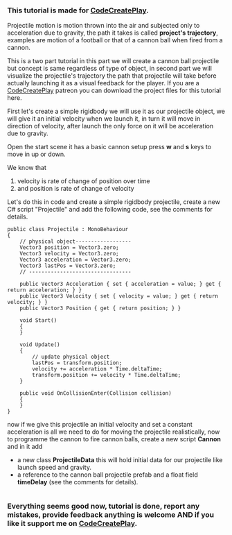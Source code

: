 ### This tutorial is made for [CodeCreatePlay](https://www.patreon.com/CodeCreatePlay).

Projectile motion is motion thrown into the air and subjected only to acceleration due to gravity, the path it takes is called **project's trajectory**, examples are motion of a football or that of a cannon ball when fired from a cannon.

This is a two part tutorial in this part we will create a cannon ball projectile but concept is same regardless of type of object, in second part we will visualize the projectile's trajectory the path that projectile will take before actually launching it as a visual feedback for the player. If you are a [CodeCreatePlay](https://www.patreon.com/CodeCreatePlay) patreon you can download the project files for this tutorial here.

First let's create a simple rigidbody we will use it as our projectile object, we will give it an initial velocity when we launch it, in turn it will move in direction of velocity, after launch the only force on it will be acceleration due to gravity.

Open the start scene it has a basic cannon setup press **w** and **s** keys to move in up or down. 

We know that 
1. velocity is rate of change of position over time
2. and position is rate of change of velocity 

Let's do this in code and create a simple rigidbody projectile, create a new C# script "Projectile" and add the following code, see the comments for details.

```
public class Projectile : MonoBehaviour
{
    // physical object------------------
    Vector3 position = Vector3.zero;
    Vector3 velocity = Vector3.zero;
    Vector3 acceleration = Vector3.zero;
    Vector3 lastPos = Vector3.zero;
    // ---------------------------------

    public Vector3 Acceleration { set { acceleration = value; } get { return acceleration; } }
    public Vector3 Velocity { set { velocity = value; } get { return velocity; } }
    public Vector3 Position { get { return position; } }

    void Start()
    {
    }

    void Update()
    {
        // update physical object
        lastPos = transform.position;
        velocity += acceleration * Time.deltaTime;
        transform.position += velocity * Time.deltaTime;
    }

    public void OnCollisionEnter(Collision collision)
    {
    }
}
```

now if we give this projectile an initial velocity and set a constant acceleration is all we need to do for moving the projectile realistically, now to programme the cannon to fire cannon balls, create a new script **Cannon** and in it add
- a new class **ProjectileData** this will hold initial data for our projectile like launch speed and gravity.
- a reference to the cannon ball projectile prefab and a float field **timeDelay** (see the comments for details).

```

```

### Everything seems good now, tutorial is done, report any mistakes, provide feedback anything is welcome AND if you like it support me on [CodeCreatePlay](https://www.patreon.com/CodeCreatePlay).
